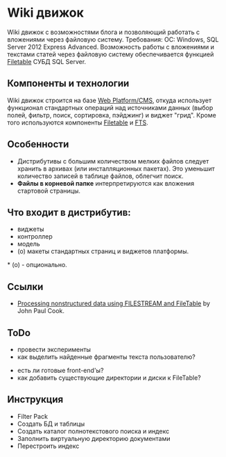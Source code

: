 # Wiki движок

Wiki движок с возможностями блога и позволяющий работать с вложениями через файловую систему.
Требования: ОС: Windows, SQL Server 2012 Express Advanced.
Возможность работы с вложениями и текстами статей через файловую систему обеспечивается функцией [Filetable](http://msdn.microsoft.com/ru-ru/library/ff929144.aspx) СУБД SQL Server.

## Компоненты и технологии

Wiki движок строится на базе [Web Platform/CMS](../WebPlatformCMS/readme.md), откуда использует функционал стандартных операций над источниками данных (выбор полей, фильтр, поиск, сортировка, пэйджинг) и виджет "грид". Кроме того используются компоненты [Filetable](../Components/Filtable.md) и [FTS](../Components/FTS.md). 


## Особенности 

- Дистрибутивы с большим количеством мелких файлов следует хранить в архивах (или инсталляционных пакетах). Это уменьшит количество записей в таблице файлов, облегчит поиск.
- **Файлы в корневой папке** интерпретируются как вложения стартовой страницы.


## Что входит в дистрибутив:

- виджеты
- контроллер
- модель
- (о) макеты стандартных страниц и виджетов платформы.
 
\* (о) - опционально. 
 

## Ссылки

- [Processing nonstructured data using FILESTREAM and FileTable](http://sqlblog.com/blogs/john_paul_cook/archive/2013/09/07/processing-nonstructured-data-using-filestream-and-filetable.aspx) by John Paul Cook.


## ToDo

+ провести эксперименты
+ как выделить найденные фрагменты текста пользователю? 
- есть ли готовые front-end'ы?
- как добавить существующие директории и диски к FileTable?


## Инструкция

- Filter Pack
- Создать БД и таблицы
- Создать каталог полнотекстового поиска и индекс
- Заполнить виртуальную директорию документами
- Перестроить индекс 

